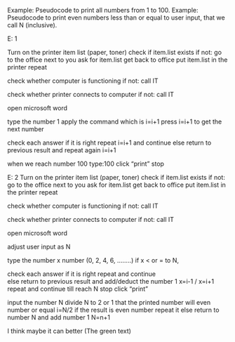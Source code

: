 Example: Pseudocode to print all numbers from 1 to 100.
Example: Pseudocode to print even numbers less than or equal to user input, that we call N (inclusive).


E: 1

Turn on the printer
item list (paper, toner)
check if item.list exists
if not: go to the office next to you
ask for item.list
get back to office
put item.list in the printer
repeat

check whether computer is functioning
if not: call IT

check whether printer connects to computer
if not: call IT

open microsoft word

type the number 1
apply the command which is i=i+1
press  i=i+1 to get the next number 

check each answer if it is right
repeat i=i+1 and continue 
else 
return to previous result and repeat again
i=i+1

when we reach number 100
type:100 
click “print”
stop


E: 2
Turn on the printer
item list (paper, toner)
check if item.list exists
if not: go to the office next to you
ask for item.list
get back to office
put item.list in the printer
repeat

check whether computer is functioning
if not: call IT

check whether printer connects to computer
if not: call IT

open microsoft word

adjust user input as N

type the number x
number (0, 2, 4, 6, ……..)
 if x < or = to N, 

check each answer if it is right
repeat  and continue  
else 
return to previous result and add/deduct the number 1
x=i-1 / x=i+1
repeat and continue till reach N
stop
click “print”

input the number N
divide N to 2 or 1 that the printed number will even number or equal
i=N/2
if the result is even number 
repeat it 
else
return to number N and add number 1
N=n+1

I think maybe it can better (The green text)
